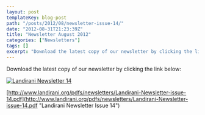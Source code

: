 ```yaml
---
layout: post
templateKey: blog-post
path: "/posts/2012/08/newsletter-issue-14/"
date: "2012-08-31T21:23:39Z"
title: "Newsletter August 2012"
categories: ["Newsletters"]
tags: []
excerpt: "Download the latest copy of our newsletter by clicking the link below:Landirani Newsletter 14http:/..."
---
```


Download the latest copy of our newsletter by clicking the link below:

[![Landirani Newsletter 14](http://www.africanvision.org.uk/africa-vision-news/wp-content/uploads/2012/08/Newsletter-14.jpg "Newsletter-14")](http://www.landirani.org/pdfs/newsletters/Landirani-Newsletter-issue-14.pdf)

[http://www.landirani.org/pdfs/newsletters/Landirani-Newsletter-issue-14.pdf](http://www.landirani.org/pdfs/newsletters/Landirani-Newsletter-issue-14.pdf "Landirani Newsletter Issue 14")